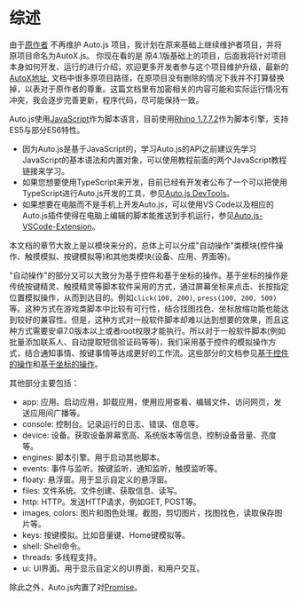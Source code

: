 # 综述

由于[原作者](https://github.com/hyb1996/Auto.js) 不再维护 Auto.js 项目，我计划在原来基础上继续维护者项目，并将原项目命名为AutoX.js。 你现在看的是 原4.1版基础上的项目，后面我将针对项目本身如何开发、运行的进行介绍，欢迎更多开发者参与这个项目维护升级，最新的[AutoX地址](https://github.com/kkevsekk1/AutoX), 文档中很多原项目路径，在原项目没有删除的情况下我并不打算替换掉，以表对于原作者的尊重。这篇文档里有加密相关的内容可能和实际运行情况有冲突，我会逐步完善更新，程序代码，尽可能保持一致。

Auto.js使用[JavaScript](https://developer.mozilla.org/zh-CN/docs/Web/JavaScript)作为脚本语言，目前使用[Rhino 1.7.7.2](https://developer.mozilla.org/zh-CN/docs/Mozilla/Projects/Rhino)作为脚本引擎，支持ES5与部分ES6特性。

* 因为Auto.js是基于JavaScript的，学习Auto.js的API之前建议先学习JavaScript的基本语法和内置对象，可以使用教程前面的两个JavaScript教程链接来学习。
* 如果您想要使用TypeScript来开发，目前已经有开发者公布了一个可以把使用TypeScript进行Auto.js开发的工具，参见[Auto.js DevTools](https://github.com/pboymt/autojs-dev)。
* 如果想要在电脑而不是手机上开发Auto.js，可以使用VS Code以及相应的Auto.js插件使得在电脑上编辑的脚本能推送到手机运行，参见[Auto.js-VSCode-Extension](https://github.com/hyb1996/Auto.js-VSCode-Extension)。

本文档的章节大致上是以模块来分的，总体上可以分成"自动操作"类模块(控件操作、触摸模拟、按键模拟等)和其他类模块(设备、应用、界面等)。

"自动操作"的部分又可以大致分为基于控件和基于坐标的操作。基于坐标的操作是传统按键精灵、触摸精灵等脚本软件采用的方式，通过屏幕坐标来点击、长按指定位置模拟操作，从而到达目的。例如`click(100, 200)`, `press(100, 200, 500)`等。这种方式在游戏类脚本中比较有可行性，结合找图找色、坐标放缩功能也能达到较好的兼容性。但是，这种方式对一般软件脚本却难以达到想要的效果，而且这种方式需要安卓7.0版本以上或者root权限才能执行。所以对于一般软件脚本(例如批量添加联系人、自动提取短信验证码等等)，我们采用基于控件的模拟操作方式，结合通知事情、按键事情等达成更好的工作流。这些部分的文档参见[基于控件的操作](widgets-based-automation.html)和[基于坐标的操作](coordinates-based-automation.html)。

其他部分主要包括：
* app: 应用。启动应用，卸载应用，使用应用查看、编辑文件、访问网页，发送应用间广播等。
* console: 控制台。记录运行的日志、错误、信息等。
* device: 设备。获取设备屏幕宽高、系统版本等信息，控制设备音量、亮度等。
* engines: 脚本引擎。用于启动其他脚本。
* events: 事件与监听。按键监听，通知监听，触摸监听等。
* floaty: 悬浮窗。用于显示自定义的悬浮窗。
* files: 文件系统。文件创建、获取信息、读写。
* http: HTTP。发送HTTP请求，例如GET, POST等。
* images, colors: 图片和图色处理。截图，剪切图片，找图找色，读取保存图片等。
* keys: 按键模拟。比如音量键、Home键模拟等。
* shell: Shell命令。
* threads: 多线程支持。
* ui: UI界面。用于显示自定义的UI界面，和用户交互。

除此之外，Auto.js内置了对[Promise](https://developer.mozilla.org/zh-CN/docs/Web/JavaScript/Reference/Global_Objects/Promise)。